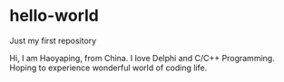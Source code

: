 hello-world
===========

Just my first repository

Hi, I am Haoyaping, from China. I love Delphi and C/C++ Programming. Hoping to experience wonderful world of coding life.
